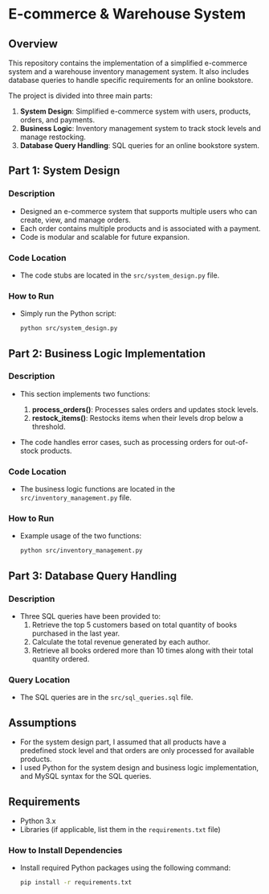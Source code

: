# E-commerce & Warehouse System

## Overview
This repository contains the implementation of a simplified e-commerce system and a warehouse inventory management system. It also includes database queries to handle specific requirements for an online bookstore.

The project is divided into three main parts:
1. **System Design**: Simplified e-commerce system with users, products, orders, and payments.
2. **Business Logic**: Inventory management system to track stock levels and manage restocking.
3. **Database Query Handling**: SQL queries for an online bookstore system.

## Part 1: System Design
### Description
- Designed an e-commerce system that supports multiple users who can create, view, and manage orders.
- Each order contains multiple products and is associated with a payment.
- Code is modular and scalable for future expansion.

### Code Location
- The code stubs are located in the `src/system_design.py` file.

### How to Run
- Simply run the Python script:
  ```bash
  python src/system_design.py
  ```

## Part 2: Business Logic Implementation
### Description
- This section implements two functions:
  1. **process_orders()**: Processes sales orders and updates stock levels.
  2. **restock_items()**: Restocks items when their levels drop below a threshold.

- The code handles error cases, such as processing orders for out-of-stock products.

### Code Location
- The business logic functions are located in the `src/inventory_management.py` file.

### How to Run
- Example usage of the two functions:
  ```bash
  python src/inventory_management.py
  ```

## Part 3: Database Query Handling
### Description
- Three SQL queries have been provided to:
  1. Retrieve the top 5 customers based on total quantity of books purchased in the last year.
  2. Calculate the total revenue generated by each author.
  3. Retrieve all books ordered more than 10 times along with their total quantity ordered.

### Query Location
- The SQL queries are in the `src/sql_queries.sql` file.

## Assumptions
- For the system design part, I assumed that all products have a predefined stock level and that orders are only processed for available products.
- I used Python for the system design and business logic implementation, and MySQL syntax for the SQL queries.

## Requirements
- Python 3.x
- Libraries (if applicable, list them in the `requirements.txt` file)

### How to Install Dependencies
- Install required Python packages using the following command:
  ```bash
  pip install -r requirements.txt
  ```

